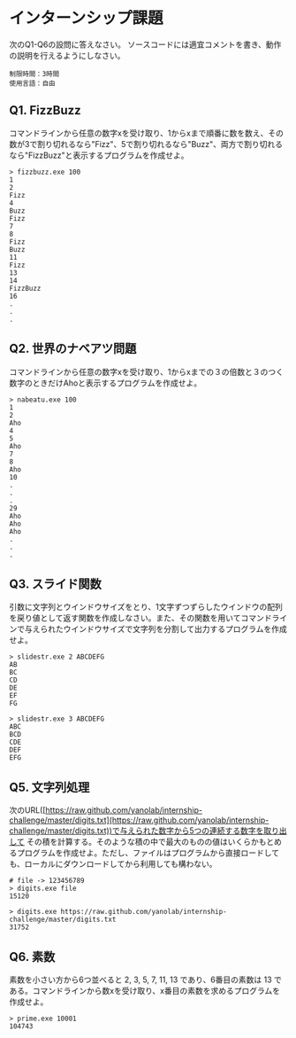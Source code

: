 インターンシップ課題
====================

次のQ1-Q6の設問に答えなさい。
ソースコードには適宜コメントを書き、動作の説明を行えるようにしなさい。

    制限時間：3時間
    使用言語：自由

Q1. FizzBuzz
------------

 コマンドラインから任意の数字xを受け取り、1からxまで順番に数を数え、その数が3で割り切れるなら"Fizz"、5で割り切れるなら"Buzz"、両方で割り切れるなら"FizzBuzz"と表示するプログラムを作成せよ。

    > fizzbuzz.exe 100
    1
    2
    Fizz
    4
    Buzz
    Fizz
    7
    8
    Fizz
    Buzz
    11
    Fizz
    13
    14
    FizzBuzz
    16
    .
    .
    .

Q2. 世界のナベアツ問題
----------------------

 コマンドラインから任意の数字xを受け取り、1からxまでの３の倍数と３のつく数字のときだけAhoと表示するプログラムを作成せよ。

    > nabeatu.exe 100
    1
    2
    Aho
    4
    5
    Aho
    7
    8
    Aho
    10
    .
	.
	.
	29
	Aho
	Aho
	Aho
	.
	.
	.

Q3. スライド関数
----------------

 引数に文字列とウインドウサイズをとり、1文字ずつずらしたウインドウの配列を戻り値として返す関数を作成しなさい。また、その関数を用いてコマンドラインで与えられたウインドウサイズで文字列を分割して出力するプログラムを作成せよ。

    > slidestr.exe 2 ABCDEFG
    AB
	BC
	CD
	DE
	EF
	FG

	> slidestr.exe 3 ABCDEFG
	ABC
	BCD
	CDE
	DEF
	EFG

Q5. 文字列処理
--------------

 次のURL([https://raw.github.com/yanolab/internship-challenge/master/digits.txt](https://raw.github.com/yanolab/internship-challenge/master/digits.txt))で与えられた数字から5つの連続する数字を取り出して その積を計算する。そのような積の中で最大のものの値はいくらかもとめるプログラムを作成せよ。ただし、ファイルはプログラムから直接ロードしても、ローカルにダウンロードしてから利用しても構わない。

    # file -> 123456789
    > digits.exe file
    15120

	> digits.exe https://raw.github.com/yanolab/internship-challenge/master/digits.txt
	31752

Q6. 素数
--------

 素数を小さい方から6つ並べると 2, 3, 5, 7, 11, 13 であり、6番目の素数は 13 である。コマンドラインから数xを受け取り、x番目の素数を求めるプログラムを作成せよ。

    > prime.exe 10001
    104743
